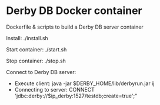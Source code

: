 Derby DB Docker container
==========================

Dockerfile & scripts to build a Derby DB server container

Install:
./install.sh

Start container:
./start.sh

Stop container:
./stop.sh

Connect to Derby DB server:
  - Execute client: java -jar $DERBY_HOME/lib/derbyrun.jar ij
  - Connecting to server: CONNECT 'jdbc:derby://$ip_derby:1527/testdb;create=true';"
